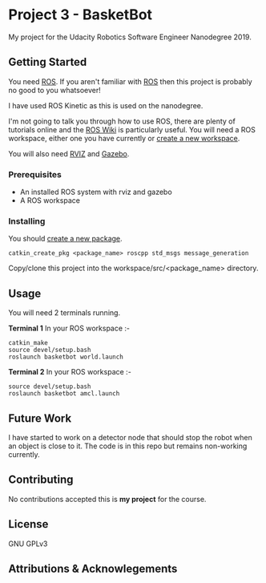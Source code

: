 # Project 3 - BasketBot
My project for the Udacity Robotics Software Engineer Nanodegree 2019.

## Getting Started
You need [ROS](http://ros.org). If you aren't familiar with [ROS](http://ros.org) then this project is probably no good to you whatsoever!

I have used ROS Kinetic as this is used on the nanodegree.

I'm not going to talk you through how to use ROS, there are plenty of tutorials online and the [ROS Wiki](http://wiki.ros.org) is particularly useful. You will need a ROS workspace, either one you have currently or [create a new workspace](http://wiki.ros.org/catkin/Tutorials/create_a_workspace).

You will also need [RVIZ](http://wiki.ros.org/rviz/UserGuide) and [Gazebo](http://gazebosim.org/).


### Prerequisites
- An installed ROS system with rviz and gazebo
- A ROS workspace

### Installing
You should [create a new package](http://wiki.ros.org/ROS/Tutorials/CreatingPackage).

`catkin_create_pkg <package_name> roscpp std_msgs message_generation`

Copy/clone this project into the workspace/src/<package_name> directory.

## Usage
You will need 2 terminals running.

**Terminal 1**
In your ROS workspace :-

```
catkin_make
source devel/setup.bash
roslaunch basketbot world.launch
```

**Terminal 2**
In your ROS workspace :-

```
source devel/setup.bash
roslaunch basketbot amcl.launch
```

## Future Work
I have started to work on a detector node that should stop the robot when an object is close to it. The code is in this repo but remains non-working currently.

## Contributing
No contributions accepted this is **my project** for the course.

## License
GNU GPLv3

## Attributions & Acknowlegements
